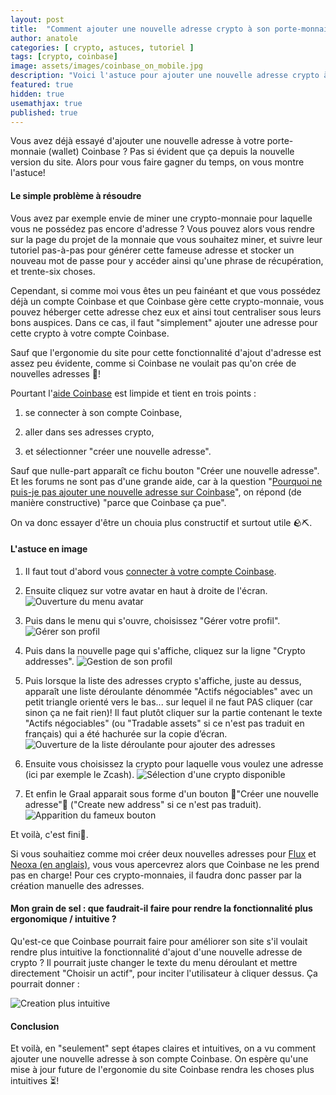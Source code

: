 ```yaml
---
layout: post
title:  "Comment ajouter une nouvelle adresse crypto à son porte-monnaie Coinbase ?"
author: anatole
categories: [ crypto, astuces, tutoriel ]
tags: [crypto, coinbase]
image: assets/images/coinbase_on_mobile.jpg
description: "Voici l'astuce pour ajouter une nouvelle adresse crypto à son porte-monnaie (wallet)  Coinbase depuis la nouvelle interface du site."
featured: true
hidden: true
usemathjax: true
published: true
---
```


Vous avez déjà essayé d'ajouter une nouvelle adresse à votre porte-monnaie (wallet) Coinbase ? Pas si évident que ça depuis la nouvelle version du site. Alors pour vous faire gagner du temps, on vous montre l'astuce!

<!-- Pub -->

#### Le simple problème à résoudre

Vous avez par exemple envie de miner une crypto-monnaie pour laquelle vous ne possédez pas encore d'adresse ? Vous pouvez alors vous rendre sur la page du projet de la monnaie que vous souhaitez miner, et suivre leur tutoriel pas-à-pas pour générer cette fameuse adresse et stocker un nouveau mot de passe pour y accéder ainsi qu'une phrase de récupération, et trente-six choses. 

Cependant, si comme moi vous êtes un peu fainéant et que vous possédez déjà un compte Coinbase et que Coinbase gère cette crypto-monnaie, vous pouvez héberger cette adresse chez eux et ainsi tout centraliser sous leurs bons auspices. Dans ce cas, il faut "simplement" ajouter une adresse pour cette crypto à votre compte Coinbase. 

Sauf que l'ergonomie du site pour cette fonctionnalité d'ajout d'adresse est assez peu évidente, comme si Coinbase ne voulait pas qu'on crée de nouvelles adresses 🤔!

Pourtant l'[aide Coinbase](https://help.coinbase.com/en/coinbase/getting-started/crypto-education/crypto-address) est limpide et tient en trois points : 

1. se connecter à son compte Coinbase, 

2. aller dans ses adresses crypto, 

3. et sélectionner "créer une nouvelle adresse". 

Sauf que nulle-part apparaît ce fichu bouton "Créer une nouvelle adresse". Et les forums ne sont pas d'une grande aide, car à la question "[Pourquoi ne puis-je pas ajouter une nouvelle adresse sur Coinbase](https://www.reddit.com/r/CoinBase/comments/htd1oe/why_cant_i_create_a_new_wallet_address/)", on répond (de manière constructive) "parce que Coinbase ça pue". 

On va donc essayer d'être un chouia plus constructif et surtout utile 🪨⛏️.

#### L'astuce en image

1. Il faut tout d'abord vous [connecter à votre compte Coinbase](https://login.coinbase.com/signin).

2. Ensuite cliquez sur votre avatar en haut à droite de l'écran.
    ![Ouverture du menu avatar](/assets/images/welcomeScreen.jpg "Cliquer sur son avatar")
    
3. Puis dans le menu qui s'ouvre, choisissez "Gérer votre profil".
    ![Gérer son profil](/assets/images/openProfile.jpg "Cliquer sur son gérer vorre profil")
    
4. Puis dans la nouvelle page qui s'affiche, cliquez sur la ligne "Crypto addresses".
    ![Gestion de son profil](/assets/images/manageProfile.jpg "Cliquer sur les adresses crypto")

5. Puis lorsque la liste des adresses crypto s'affiche, juste au dessus, apparaît une liste déroulante dénommée "Actifs négociables" avec un petit triangle orienté vers le bas... sur lequel il ne faut PAS cliquer (car sinon ça ne fait rien)! Il faut plutôt cliquer sur la partie contenant le texte "Actifs négociables" (ou "Tradable assets" si ce n'est pas traduit en français) qui a été hachurée sur la copie d’écran.
    ![Ouverture de la liste déroulante pour ajouter des adresses](/assets/images/showAddresses.jpg "Cliquer sur le texte Actifs négociables")
    
6. Ensuite vous choisissez la crypto pour laquelle vous voulez une adresse (ici par exemple le Zcash).
    ![Sélection d'une crypto disponible](/assets/images/selectCoin.jpg "Cliquer sur une crypto")

7. Et enfin le Graal apparait sous forme d'un bouton 🎺"Créer une nouvelle adresse"🎺 ("Create new address" si ce n'est pas traduit).
    ![Apparition du fameux bouton](/assets/images/createAddress.jpg "Cliquer sur le bouton créer une adresse")
    
Et voilà, c'est fini🏁.

Si vous souhaitiez comme moi créer deux nouvelles adresses pour [Flux](https://journalducoin.com/analyses/flux-le-projet-crypto-qui-ouvre-la-voie-vers-linternet-de-demain/) et [Neoxa (en anglais)](https://www.neoxa.net/), vous vous apercevrez alors que Coinbase ne les prend pas en charge! Pour ces crypto-monnaies, il faudra donc passer par la création manuelle des adresses. 

#### Mon grain de sel : que faudrait-il faire pour rendre la fonctionnalité plus ergonomique / intuitive ?

Qu'est-ce que Coinbase pourrait faire pour améliorer son site s'il voulait rendre plus intuitive la fonctionnalité d'ajout d'une nouvelle adresse de crypto ? Il pourrait juste changer le texte du menu déroulant et mettre directement "Choisir un actif", pour inciter l'utilisateur à cliquer dessus. Ça pourrait donner :

![Creation plus intuitive](/assets/images/coinbase-more-intuitive.jpg "Mon grain de sel pour rendre l'ajout d'une adresse plus intuitif")




    
#### Conclusion

Et voilà, en "seulement" sept étapes claires et intuitives, on a vu comment ajouter une nouvelle adresse à son compte Coinbase. On espère qu'une mise à jour future de l'ergonomie du site Coinbase rendra les choses plus intuitives ⏳!

